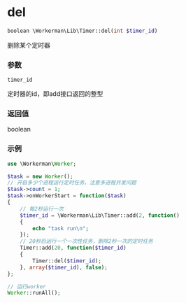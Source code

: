 # del
```php
boolean \Workerman\Lib\Timer::del(int $timer_id)
```
删除某个定时器

### 参数
``` timer_id ```

定时器的id，即add接口返回的整型

### 返回值
boolean


### 示例
```php
use \Workerman\Worker;

$task = new Worker();
// 开启多少个进程运行定时任务，注意多进程并发问题
$task->count = 1;
$task->onWorkerStart = function($task)
{
    // 每2秒运行一次
    $timer_id = \Workerman\Lib\Timer::add(2, function()
    {
        echo "task run\n";
    });
    // 20秒后运行一个一次性任务，删除2秒一次的定时任务
    Timer::add(20, function($timer_id)
    {
        Timer::del($timer_id);
    }, array($timer_id), false);
};

// 运行worker
Worker::runAll();
```
